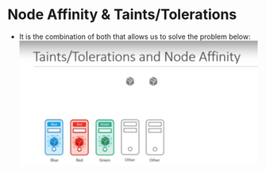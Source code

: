 # Node Affinity & Taints/Tolerations

- It is the combination of both that allows us to solve the problem below:
  ![alt text](./images/image_5.png)
